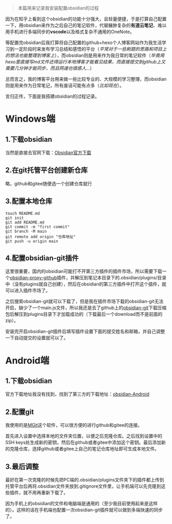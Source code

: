 >本篇用来记录我安装配置obsidian的过程

因为在知乎上看到这个obsidian的功能十分强大，且轻量便捷，于是打算自己配置一下，用obsidian来作为之后自己的笔记软件，代替臃肿复杂的**有道云笔记**、难以用手机进行多端同步的**vscode**以及格式复杂不通用的OneNote。

等配置完obsidian后我打算将自己配置的github+hexo个人博客网站作为我生活学习到一定阶段时来发布学习总结和感悟的平台（*平常对于一些刷题的思路和项目上的想法也能整理到博客上*），而obsidian则是用来作为我日常的笔记软件（*毕竟用hexo里直接写md文件还得运行本地博客才能看见结果，而直接提交到github上又需要几分钟才能同步，而且网速也很感人...*）

总而言之，我的博客平台用来做一些比较专业的、大规模的学习整理，而obsidian则是用来作为日常笔记，所有废话可能有点多（*比如现在*）。

言归正传，下面是我搭建obsidian的过程记录。

# Windows端

## 1.下载obsidian

当然是直接去官网下载：[Obsidian官方下载](https://obsidian.md/)

## 2.在git托管平台创建新仓库

略，github和gitee随便选一个创建仓库就行

## 3.配置本地仓库

```shell
touch README.md 
git init 
git add README.md 
git commit -m "first commit" 
git branch -M main 
git remote add origin "仓库地址" 
git push -u origin main
```

## 4.配置obsidian-git插件

这里很重要，国内的obsidian可能打不开第三方插件的插件市场，所以需要下载一个[obsidian-proxy-github](https://github.com/juqkai/obsidian-proxy-github)插件，并解压到笔记本目录下的.obsidian/plugins/目录中（没有plugins就自己创建），然后在obsidian的第三方插件中打开这个插件，就可以进入插件市场了。

之后搜索obsidian-git就可以下载了，但是我在插件市场下载的obsidian-git无法开启，缺少了一个main.js文件，所以我还是去了github上的[obsidian-git](https://github.com/denolehov/obsidian-git/tags)下载压缩包后解压到plugins目录下才加载成功的（下载最后一个download而不是前面的zip）。

安装完开启obsidian-git插件后填写插件设置下面的提交姓名和邮箱，并自己调整一下自动提交的设置就可以了。

# Android端

## 1.下载obsidian

官方下载地址我没有找到，找到了第三方的下载地址：[obsidian-Android](https://mobile.softpedia.com/apk/obsidian)

## 2.配置git

我使用的是[MGit](https://f-droid.org/packages/com.manichord.mgit/)这个软件，可以很方便的进行github和gitee的连接。

首先进入设置中选择本地的文件夹位置，以便之后克隆仓库。之后找到设置中的SSH keys处生成新的密钥，然后在github或者gitee中添加这个密钥。最后添加新的克隆仓库，选择github或者gitee上自己的笔记仓库地址即可生成本地文件。

## 3.最后调整

最好在第一次克隆的时候先把PC端的.obsidian/plugins文件夹下的插件都上传到托管平台后再将.obsidian文件夹放到.gitignore文件里，让手机端可以先克隆到这些插件，就不用再重新下载了。

因为手机上的obsidian的文件和电脑端是通用的（至少我目前使用起来是这样的）。这样的话在手机端也配置一次obsidian-git插件就可以做到多端快速的同步了。
